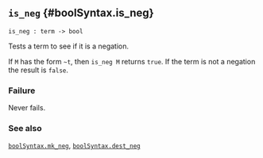 ## `is_neg` {#boolSyntax.is_neg}


```
is_neg : term -> bool
```



Tests a term to see if it is a negation.


If `M` has the form `~t`, then `is_neg M` returns `true`.
If the term is not a negation the result is `false`.

### Failure

Never fails.

### See also

[`boolSyntax.mk_neg`](#boolSyntax.mk_neg), [`boolSyntax.dest_neg`](#boolSyntax.dest_neg)

